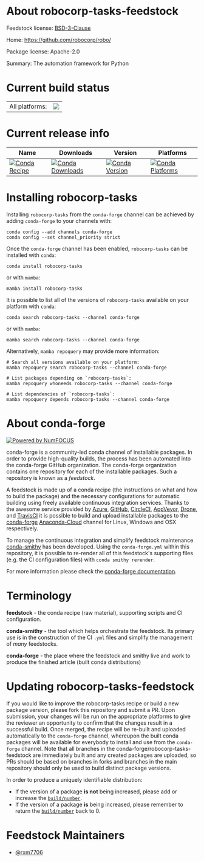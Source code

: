 About robocorp-tasks-feedstock
==============================

Feedstock license: [BSD-3-Clause](https://github.com/conda-forge/robocorp-tasks-feedstock/blob/main/LICENSE.txt)

Home: https://github.com/robocorp/robo/

Package license: Apache-2.0

Summary: The automation framework for Python

Current build status
====================


<table><tr><td>All platforms:</td>
    <td>
      <a href="https://dev.azure.com/conda-forge/feedstock-builds/_build/latest?definitionId=20201&branchName=main">
        <img src="https://dev.azure.com/conda-forge/feedstock-builds/_apis/build/status/robocorp-tasks-feedstock?branchName=main">
      </a>
    </td>
  </tr>
</table>

Current release info
====================

| Name | Downloads | Version | Platforms |
| --- | --- | --- | --- |
| [![Conda Recipe](https://img.shields.io/badge/recipe-robocorp--tasks-green.svg)](https://anaconda.org/conda-forge/robocorp-tasks) | [![Conda Downloads](https://img.shields.io/conda/dn/conda-forge/robocorp-tasks.svg)](https://anaconda.org/conda-forge/robocorp-tasks) | [![Conda Version](https://img.shields.io/conda/vn/conda-forge/robocorp-tasks.svg)](https://anaconda.org/conda-forge/robocorp-tasks) | [![Conda Platforms](https://img.shields.io/conda/pn/conda-forge/robocorp-tasks.svg)](https://anaconda.org/conda-forge/robocorp-tasks) |

Installing robocorp-tasks
=========================

Installing `robocorp-tasks` from the `conda-forge` channel can be achieved by adding `conda-forge` to your channels with:

```
conda config --add channels conda-forge
conda config --set channel_priority strict
```

Once the `conda-forge` channel has been enabled, `robocorp-tasks` can be installed with `conda`:

```
conda install robocorp-tasks
```

or with `mamba`:

```
mamba install robocorp-tasks
```

It is possible to list all of the versions of `robocorp-tasks` available on your platform with `conda`:

```
conda search robocorp-tasks --channel conda-forge
```

or with `mamba`:

```
mamba search robocorp-tasks --channel conda-forge
```

Alternatively, `mamba repoquery` may provide more information:

```
# Search all versions available on your platform:
mamba repoquery search robocorp-tasks --channel conda-forge

# List packages depending on `robocorp-tasks`:
mamba repoquery whoneeds robocorp-tasks --channel conda-forge

# List dependencies of `robocorp-tasks`:
mamba repoquery depends robocorp-tasks --channel conda-forge
```


About conda-forge
=================

[![Powered by
NumFOCUS](https://img.shields.io/badge/powered%20by-NumFOCUS-orange.svg?style=flat&colorA=E1523D&colorB=007D8A)](https://numfocus.org)

conda-forge is a community-led conda channel of installable packages.
In order to provide high-quality builds, the process has been automated into the
conda-forge GitHub organization. The conda-forge organization contains one repository
for each of the installable packages. Such a repository is known as a *feedstock*.

A feedstock is made up of a conda recipe (the instructions on what and how to build
the package) and the necessary configurations for automatic building using freely
available continuous integration services. Thanks to the awesome service provided by
[Azure](https://azure.microsoft.com/en-us/services/devops/), [GitHub](https://github.com/),
[CircleCI](https://circleci.com/), [AppVeyor](https://www.appveyor.com/),
[Drone](https://cloud.drone.io/welcome), and [TravisCI](https://travis-ci.com/)
it is possible to build and upload installable packages to the
[conda-forge](https://anaconda.org/conda-forge) [Anaconda-Cloud](https://anaconda.org/)
channel for Linux, Windows and OSX respectively.

To manage the continuous integration and simplify feedstock maintenance
[conda-smithy](https://github.com/conda-forge/conda-smithy) has been developed.
Using the ``conda-forge.yml`` within this repository, it is possible to re-render all of
this feedstock's supporting files (e.g. the CI configuration files) with ``conda smithy rerender``.

For more information please check the [conda-forge documentation](https://conda-forge.org/docs/).

Terminology
===========

**feedstock** - the conda recipe (raw material), supporting scripts and CI configuration.

**conda-smithy** - the tool which helps orchestrate the feedstock.
                   Its primary use is in the construction of the CI ``.yml`` files
                   and simplify the management of *many* feedstocks.

**conda-forge** - the place where the feedstock and smithy live and work to
                  produce the finished article (built conda distributions)


Updating robocorp-tasks-feedstock
=================================

If you would like to improve the robocorp-tasks recipe or build a new
package version, please fork this repository and submit a PR. Upon submission,
your changes will be run on the appropriate platforms to give the reviewer an
opportunity to confirm that the changes result in a successful build. Once
merged, the recipe will be re-built and uploaded automatically to the
`conda-forge` channel, whereupon the built conda packages will be available for
everybody to install and use from the `conda-forge` channel.
Note that all branches in the conda-forge/robocorp-tasks-feedstock are
immediately built and any created packages are uploaded, so PRs should be based
on branches in forks and branches in the main repository should only be used to
build distinct package versions.

In order to produce a uniquely identifiable distribution:
 * If the version of a package **is not** being increased, please add or increase
   the [``build/number``](https://docs.conda.io/projects/conda-build/en/latest/resources/define-metadata.html#build-number-and-string).
 * If the version of a package **is** being increased, please remember to return
   the [``build/number``](https://docs.conda.io/projects/conda-build/en/latest/resources/define-metadata.html#build-number-and-string)
   back to 0.

Feedstock Maintainers
=====================

* [@rxm7706](https://github.com/rxm7706/)

